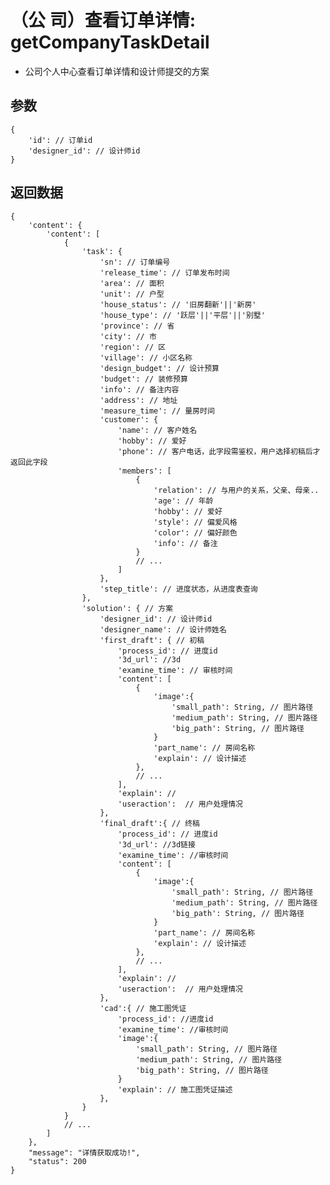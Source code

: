 # （公  司）查看订单详情: getCompanyTaskDetail

- 公司个人中心查看订单详情和设计师提交的方案

## 参数

    {
        'id': // 订单id
        'designer_id': // 设计师id
    }

## 返回数据

    {
        'content': {
            'content': [
                {
                    'task': {
                        'sn': // 订单编号
                        'release_time': // 订单发布时间
                        'area': // 面积
                        'unit': // 户型
                        'house_status': // '旧房翻新'||'新房'
                        'house_type': // '跃层'||'平层'||'别墅'
                        'province': // 省
                        'city': // 市
                        'region': // 区
                        'village': // 小区名称
                        'design_budget': // 设计预算
                        'budget': // 装修预算
                        'info': // 备注内容
                        'address': // 地址
                        'measure_time': // 量房时间
                        'customer': {
                            'name': // 客户姓名
                            'hobby': // 爱好
                            'phone': // 客户电话，此字段需鉴权，用户选择初稿后才返回此字段
                            'members': [
                                {
                                    'relation': // 与用户的关系，父亲、母亲..
                                    'age': // 年龄
                                    'hobby': // 爱好
                                    'style': // 偏爱风格
                                    'color': // 偏好颜色
                                    'info': // 备注
                                }
                                // ...
                            ]
                        },
                        'step_title': // 进度状态，从进度表查询
                    },
                    'solution': { // 方案
                        'designer_id': // 设计师id
                        'designer_name': // 设计师姓名
                        'first_draft': { // 初稿
                            'process_id': // 进度id
                            '3d_url': //3d
                            'examine_time': // 审核时间
                            'content': [
                                {
                                    'image':{
                                        'small_path': String, // 图片路径
                                        'medium_path': String, // 图片路径
                                        'big_path': String, // 图片路径
                                    }
                                    'part_name': // 房间名称
                                    'explain': // 设计描述
                                },
                                // ...
                            ],
                            'explain': //
                            'useraction':  // 用户处理情况
                        },
                        'final_draft':{ // 终稿
                            'process_id': // 进度id
                            '3d_url': //3d链接
                            'examine_time': //审核时间
                            'content': [
                                {
                                    'image':{
                                        'small_path': String, // 图片路径
                                        'medium_path': String, // 图片路径
                                        'big_path': String, // 图片路径
                                    }
                                    'part_name': // 房间名称
                                    'explain': // 设计描述
                                },
                                // ...
                            ],
                            'explain': //
                            'useraction':  // 用户处理情况
                        },
                        'cad':{ // 施工图凭证
                            'process_id': //进度id
                            'examine_time': //审核时间
                            'image':{
                                'small_path': String, // 图片路径
                                'medium_path': String, // 图片路径
                                'big_path': String, // 图片路径
                            }
                            'explain': // 施工图凭证描述
                        },
                    }
                }
                // ...
            ]
        },
        "message": "详情获取成功!",
        "status": 200
    }